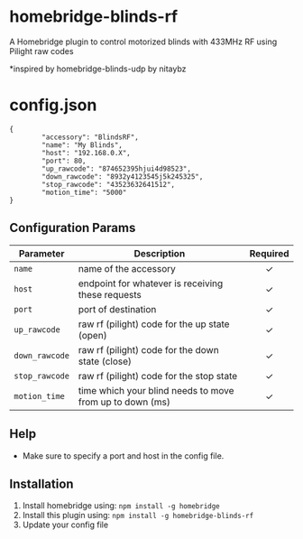 # homebridge-blinds-rf
A Homebridge plugin to control motorized blinds with 433MHz RF using Pilight raw codes

*inspired by homebridge-blinds-udp by nitaybz

# config.json

```
{
        "accessory": "BlindsRF",
        "name": "My Blinds",
        "host": "192.168.0.X",
        "port": 80,
        "up_rawcode": "874652395hjui4d98523",
        "down_rawcode": "8932y4123545j5k245325",
        "stop_rawcode": "43523632641512",
        "motion_time": "5000"
}
```

## Configuration Params

|             Parameter            |                       Description                       | Required |
| -------------------------------- | ------------------------------------------------------- |:--------:|
| `name`                           | name of the accessory                                   |     ✓    |
| `host`                           | endpoint for whatever is receiving these requests       |     ✓    |
| `port`                           | port of destination                                     |     ✓    |
| `up_rawcode`                     | raw rf (pilight) code for the up state (open)           |     ✓    |
| `down_rawcode`                   | raw rf (pilight) code for the down state  (close)       |     ✓    |
| `stop_rawcode`                   | raw rf (pilight) code for the stop state                |     ✓    |
| `motion_time`                    | time which your blind needs to move from up to down (ms)|     ✓    |

## Help

  - Make sure to specify a port and host in the config file.

## Installation

1. Install homebridge using: `npm install -g homebridge`
2. Install this plugin using: `npm install -g homebridge-blinds-rf`
3. Update your config file
